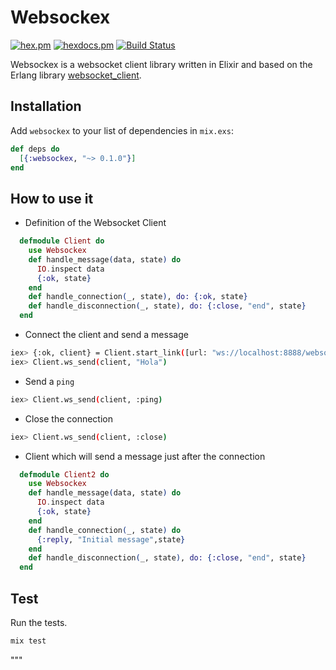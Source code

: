 # Websockex

[![hex.pm](https://img.shields.io/hexpm/v/websockex.svg?style=flat-square)](https://hex.pm/packages/websockex) [![hexdocs.pm](https://img.shields.io/badge/docs-latest-green.svg?style=flat-square)](https://hexdocs.pm/websockex/) [![Build Status](https://travis-ci.org/mendrugory/websockex.svg?branch=master)](https://travis-ci.org/mendrugory/websockex)


  Websockex is a websocket client library written in Elixir and based on 
  the Erlang library [websocket_client](https://hex.pm/packages/websocket_client).

  ## Installation
  Add `websockex` to your list of dependencies in `mix.exs`:
  ```elixir
  def deps do
    [{:websockex, "~> 0.1.0"}]
  end
  ```
  ## How to use it

  * Definition of the Websocket Client
  ```elixir
    defmodule Client do
      use Websockex
      def handle_message(data, state) do 
        IO.inspect data
        {:ok, state}
      end
      def handle_connection(_, state), do: {:ok, state}
      def handle_disconnection(_, state), do: {:close, "end", state}
    end
  ```

  * Connect the client and send a message
  ```bash
  iex> {:ok, client} = Client.start_link([url: "ws://localhost:8888/websocket", ws_opts: %{conn_mode: :once}]) 
  iex> Client.ws_send(client, "Hola")
  ```

  * Send a `ping`
  ```bash
  iex> Client.ws_send(client, :ping)
  ```

  * Close the connection
  ```bash
  iex> Client.ws_send(client, :close)
  ```

  * Client which will send a message just after the connection
  ```elixir
    defmodule Client2 do
      use Websockex
      def handle_message(data, state) do 
        IO.inspect data
        {:ok, state}
      end
      def handle_connection(_, state) do
        {:reply, "Initial message",state}
      end
      def handle_disconnection(_, state), do: {:close, "end", state}
    end
  ```

  ## Test
  Run the tests.
  ```bash
  mix test 
  ```
  """

